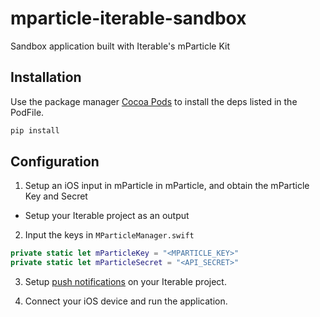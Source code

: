 # mparticle-iterable-sandbox
Sandbox application built with Iterable's mParticle Kit

## Installation

Use the package manager [Cocoa Pods](https://cocoapods.org/) to install the deps listed in the PodFile.

```bash
pip install
```

## Configuration

1. Setup an iOS input in mParticle in mParticle, and obtain the mParticle Key and Secret
  - Setup your Iterable project as an output
2. Input the keys in `MParticleManager.swift`

```swift
private static let mParticleKey = "<MPARTICLE_KEY>"
private static let mParticleSecret = "<API_SECRET>"
```
3. Setup [push notifications](https://support.iterable.com/hc/en-us/articles/115000315806-Setting-up-iOS-Push-Notifications-) on your Iterable project.

4. Connect your iOS device and run the application. 

